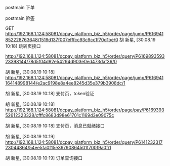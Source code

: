 postmain  下单


postmain  验签


GET
http://192.168.1.124:58081/dcpay_platform_biz_h5/order/page/jump/P616941852228763648/1519d137f007efffcc93c9cc1f70d1be/0
胡 新星, [30.08.19 10:18]
跳转页接口

http://192.168.1.124:58081/dcpay_platform_biz_h5/order/query/P616989359323398144/78d5f04d92e54294d903e0ed473daf36/0

胡 新星, [30.08.19 10:18]
http://192.168.1.124:58081/dcpay_platform_biz_h5/order/page/jump/P616941164148998144/e2ac9198e8a4ee8245d35e379b3908dc/1


胡 新星, [30.08.19 10:18]
支付页，token验证

胡 新星, [30.08.19 10:18]
http://192.168.1.124:58081/dcpay_platform_biz_h5/order/page/pay/P616939352612323328/cfffc8683d98e61701c1169d3e09075c

胡 新星, [30.08.19 10:18]
支付页，消息已就绪接口

胡 新星, [30.08.19 10:19]
http://192.168.1.124:58081/dcpay_platform_biz_h5/order/query/P614123231723044864/54ee5fa0f15e39790864501f700f9a0f/1

胡 新星, [30.08.19 10:19]
订单查询接口